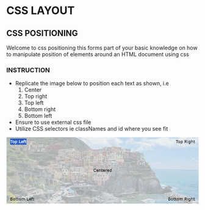# CSS LAYOUT

## CSS POSITIONING

<p>Welcome to css positioning this forms part of your basic knowledge on how to manipulate position of elements around an HTML document using css</p>

### INSTRUCTION

<ul>
<li>Replicate the image below to position each text as shown, i.e 
<ol>
<li>Center</li>
<li>Top right</li>
<li>Top left</li>
<li>Bottom right</li>
<li>Bottom left</li>
</ol>
</li>

<li>Ensure to use external css file</li>
<li>Utilize CSS selectors ie classNames and id where you see fit</li>
</ul>

<img src="EXAMPLE.png" alt="Sample Image" usemap="#image-map"  />

